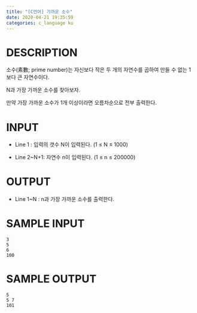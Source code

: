 ```yaml
---
title: "[C언어] 가까운 소수"
date: 2020-04-21 19:35:59
categories: c_language ku
---
```


# DESCRIPTION
소수(素數; prime number)는 자신보다 작은 두 개의 자연수를 곱하여 만들 수 없는 1보다 큰 자연수이다.

N과 가장 가까운 소수를 찾아보자.

만약 가장 가까운 소수가 1개 이상이라면 오름차순으로 전부 출력한다.

# INPUT
* Line 1 : 입력의 갯수 N이 입력된다. (1 ≤ N ≤ 1000)

* Line 2~N+1: 자연수 n이 입력된다. (1 ≤ n ≤ 200000)

# OUTPUT
* Line 1~N : n과 가장 가까운 소수를 출력한다.

# SAMPLE INPUT
```
3
5
6
100
```

# SAMPLE OUTPUT
```
5
5 7
101
```

<script src="https://gist.github.com/DetegiCE/7b857c6107cb65de7208a9f2757a71f6.js"></script>
